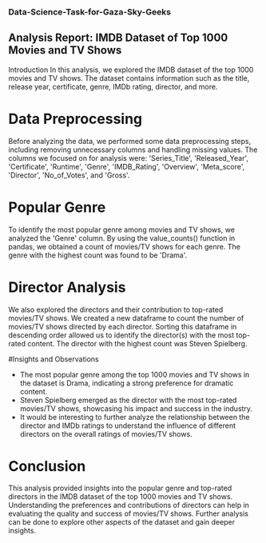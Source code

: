 ### Data-Science-Task-for-Gaza-Sky-Geeks

## Analysis Report: IMDB Dataset of Top 1000 Movies and TV Shows
Introduction
In this analysis, we explored the IMDB dataset of the top 1000 movies and TV shows. The dataset contains information such as the title, release year, certificate, genre, IMDb rating, director, and more.

# Data Preprocessing
Before analyzing the data, we performed some data preprocessing steps, including removing unnecessary columns and handling missing values. The columns we focused on for analysis were: 'Series_Title', 'Released_Year', 'Certificate', 'Runtime', 'Genre', 'IMDB_Rating', 'Overview', 'Meta_score', 'Director', 'No_of_Votes', and 'Gross'.

# Popular Genre
To identify the most popular genre among movies and TV shows, we analyzed the 'Genre' column. By using the value_counts() function in pandas, we obtained a count of movies/TV shows for each genre. The genre with the highest count was found to be 'Drama'.

# Director Analysis
We also explored the directors and their contribution to top-rated movies/TV shows. We created a new dataframe to count the number of movies/TV shows directed by each director. Sorting this dataframe in descending order allowed us to identify the director(s) with the most top-rated content. The director with the highest count was Steven Spielberg.

#Insights and Observations
* The most popular genre among the top 1000 movies and TV shows in the dataset is Drama, indicating a strong preference for dramatic content.
* Steven Spielberg emerged as the director with the most top-rated movies/TV shows, showcasing his impact and success in the industry.
* It would be interesting to further analyze the relationship between the director and IMDb ratings to understand the influence of different directors on the overall ratings of movies/TV shows.
# Conclusion
This analysis provided insights into the popular genre and top-rated directors in the IMDB dataset of the top 1000 movies and TV shows. Understanding the preferences and contributions of directors can help in evaluating the quality and success of movies/TV shows. Further analysis can be done to explore other aspects of the dataset and gain deeper insights.
